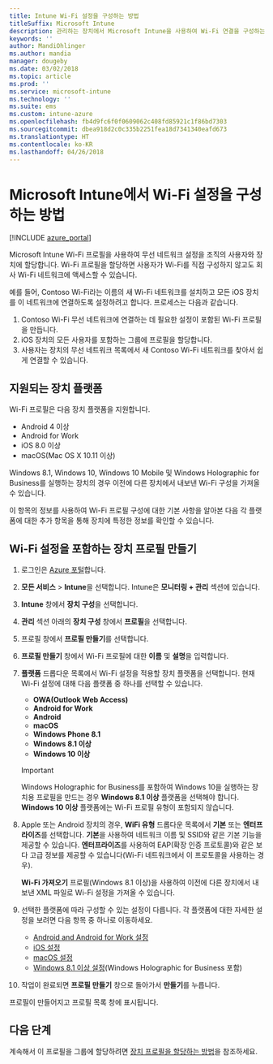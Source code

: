```yaml
---
title: Intune Wi-Fi 설정을 구성하는 방법
titleSuffix: Microsoft Intune
description: 관리하는 장치에서 Microsoft Intune을 사용하여 Wi-Fi 연결을 구성하는 방법을 알아봅니다.
keywords: ''
author: MandiOhlinger
ms.author: mandia
manager: dougeby
ms.date: 03/02/2018
ms.topic: article
ms.prod: ''
ms.service: microsoft-intune
ms.technology: ''
ms.suite: ems
ms.custom: intune-azure
ms.openlocfilehash: fb4d9fc6f0f0609062c408fd85921c1f86bd7303
ms.sourcegitcommit: dbea918d2c0c335b2251fea18d7341340eafd673
ms.translationtype: HT
ms.contentlocale: ko-KR
ms.lasthandoff: 04/26/2018
---
```

# <a name="how-to-configure-wi-fi-settings-in-microsoft-intune"></a>Microsoft Intune에서 Wi-Fi 설정을 구성하는 방법

[!INCLUDE [azure_portal](./includes/azure_portal.md)]

Microsoft Intune Wi-Fi 프로필을 사용하여 무선 네트워크 설정을 조직의 사용자와 장치에 할당합니다. Wi-Fi 프로필을 할당하면 사용자가 Wi-Fi를 직접 구성하지 않고도 회사 Wi-Fi 네트워크에 액세스할 수 있습니다.

예를 들어, Contoso Wi-Fi라는 이름의 새 Wi-Fi 네트워크를 설치하고 모든 iOS 장치를 이 네트워크에 연결하도록 설정하려고 합니다. 프로세스는 다음과 같습니다.

1. Contoso Wi-Fi 무선 네트워크에 연결하는 데 필요한 설정이 포함된 Wi-Fi 프로필을 만듭니다.
2. iOS 장치의 모든 사용자를 포함하는 그룹에 프로필을 할당합니다.
3. 사용자는 장치의 무선 네트워크 목록에서 새 Contoso Wi-Fi 네트워크를 찾아서 쉽게 연결할 수 있습니다.

## <a name="supported-device-platforms"></a>지원되는 장치 플랫폼

Wi-Fi 프로필은 다음 장치 플랫폼을 지원합니다.

- Android 4 이상
- Android for Work
- iOS 8.0 이상
- macOS(Mac OS X 10.11 이상)

Windows 8.1, Windows 10, Windows 10 Mobile 및 Windows Holographic for Business를 실행하는 장치의 경우 이전에 다른 장치에서 내보낸 Wi-Fi 구성을 가져올 수 있습니다.

이 항목의 정보를 사용하여 Wi-Fi 프로필 구성에 대한 기본 사항을 알아본 다음 각 플랫폼에 대한 추가 항목을 통해 장치에 특정한 정보를 확인할 수 있습니다.

## <a name="create-a-device-profile-containing-wi-fi-settings"></a>Wi-Fi 설정을 포함하는 장치 프로필 만들기

1. 로그인은 [Azure 포털](https://portal.azure.com)합니다.
2. **모든 서비스** > **Intune**을 선택합니다. Intune은 **모니터링 + 관리** 섹션에 있습니다.
3. **Intune** 창에서 **장치 구성**을 선택합니다.
2. **관리** 섹션 아래의 **장치 구성** 창에서 **프로필**을 선택합니다.
3. 프로필 창에서 **프로필 만들기**를 선택합니다.
4. **프로필 만들기** 창에서 Wi-Fi 프로필에 대한 **이름** 및 **설명**을 입력합니다.
5. **플랫폼** 드롭다운 목록에서 Wi-Fi 설정을 적용할 장치 플랫폼을 선택합니다. 현재 Wi-Fi 설정에 대해 다음 플랫폼 중 하나를 선택할 수 있습니다.
    - **OWA(Outlook Web Access)**
    - **Android for Work**
    - **Android**
    - **macOS**
    - **Windows Phone 8.1**
    - **Windows 8.1 이상**
    - **Windows 10 이상**

   > [!IMPORTANT]
   > Windows Holographic for Business를 포함하여 Windows 10을 실행하는 장치용 프로필을 만드는 경우 **Windows 8.1 이상** 플랫폼을 선택해야 합니다. **Windows 10 이상** 플랫폼에는 Wi-Fi 프로필 유형이 포함되지 않습니다. 

6. Apple 또는 Android 장치의 경우, **WiFi 유형** 드롭다운 목록에서 **기본** 또는 **엔터프라이즈**를 선택합니다. **기본**을 사용하여 네트워크 이름 및 SSID와 같은 기본 기능을 제공할 수 있습니다. **엔터프라이즈**를 사용하여 EAP(확장 인증 프로토콜)와 같은 보다 고급 정보를 제공할 수 있습니다(Wi-Fi 네트워크에서 이 프로토콜을 사용하는 경우). 

   **Wi-Fi 가져오기** 프로필(Windows 8.1 이상)을 사용하여 이전에 다른 장치에서 내보낸 XML 파일로 Wi-Fi 설정을 가져올 수 있습니다.
1. 선택한 플랫폼에 따라 구성할 수 있는 설정이 다릅니다. 각 플랫폼에 대한 자세한 설정을 보려면 다음 항목 중 하나로 이동하세요.
    - [Android and Android for Work 설정](wi-fi-settings-android.md)
    - [iOS 설정](wi-fi-settings-ios.md)
    - [macOS 설정](wi-fi-settings-macos.md)
    - [Windows 8.1 이상 설정](wi-fi-settings-import-windows-8-1.md)(Windows Holographic for Business 포함)
1. 작업이 완료되면 **프로필 만들기** 창으로 돌아가서 **만들기**를 누릅니다.

프로필이 만들어지고 프로필 목록 창에 표시됩니다.

## <a name="next-steps"></a>다음 단계

계속해서 이 프로필을 그룹에 할당하려면 [장치 프로필을 할당하는 방법](device-profile-assign.md)을 참조하세요.
